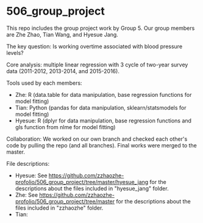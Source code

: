 # 506_group_project

This repo includes the group project work by Group 5. Our group members are Zhe Zhao, Tian Wang, and Hyesue Jang.


The key question: Is working overtime associated with blood pressure levels?


Core analysis: multiple linear regression with 3 cycle of two-year survey data (2011-2012, 2013-2014, and 2015-2016).


Tools used by each members:
- Zhe: R (data.table for data manipulation, base regression functions for model fitting)
- Tian: Python (pandas for data manipulation, sklearn/statsmodels for model fitting)
- Hyesue: R (dplyr for data manipulation, base regression functions and gls function from nlme for model fitting)


Collaboration: We worked on our own branch and checked each other's code by pulling the repo (and all branches). 
Final works were merged to the master.

File descriptions:
- Hyesue: See https://github.com/zzhaozhe-profolio/506_group_project/tree/master/hyesue_jang for the descriptions about the files included in "hyesue_jang" folder.
- Zhe: See https://github.com/zzhaozhe-profolio/506_group_project/tree/master for the descriptions about the files included in "zzhaozhe" folder.
- Tian:
